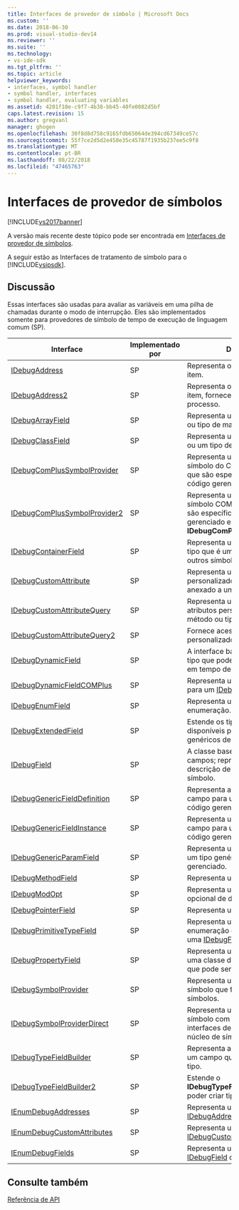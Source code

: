 ```yaml
---
title: Interfaces de provedor de símbolo | Microsoft Docs
ms.custom: ''
ms.date: 2018-06-30
ms.prod: visual-studio-dev14
ms.reviewer: ''
ms.suite: ''
ms.technology:
- vs-ide-sdk
ms.tgt_pltfrm: ''
ms.topic: article
helpviewer_keywords:
- interfaces, symbol handler
- symbol handler, interfaces
- symbol handler, evaluating variables
ms.assetid: 4201f10e-c9f7-4b38-bb45-40fe0082d5bf
caps.latest.revision: 15
ms.author: gregvanl
manager: ghogen
ms.openlocfilehash: 30f8d8d758c9165fdb65064de394cd67349ce57c
ms.sourcegitcommit: 55f7ce2d5d2e458e35c45787f1935b237ee5c9f8
ms.translationtype: MT
ms.contentlocale: pt-BR
ms.lasthandoff: 08/22/2018
ms.locfileid: "47465763"
---
```

# <a name="symbol-provider-interfaces"></a>Interfaces de provedor de símbolos
[!INCLUDE[vs2017banner](../../../includes/vs2017banner.md)]

A versão mais recente deste tópico pode ser encontrada em [Interfaces de provedor de símbolos](https://docs.microsoft.com/visualstudio/extensibility/debugger/reference/symbol-provider-interfaces).  
  
A seguir estão as Interfaces de tratamento de símbolo para o [!INCLUDE[vsipsdk](../../../includes/vsipsdk-md.md)].  
  
## <a name="discussion"></a>Discussão  
 Essas interfaces são usadas para avaliar as variáveis em uma pilha de chamadas durante o modo de interrupção. Eles são implementados somente para provedores de símbolo de tempo de execução de linguagem comum (SP).  
  
|Interface|Implementado por|Descrição|  
|---------------|--------------------|-----------------|  
|[IDebugAddress](../../../extensibility/debugger/reference/idebugaddress.md)|SP|Representa o endereço de um item.|  
|[IDebugAddress2](../../../extensibility/debugger/reference/idebugaddress2.md)|SP|Representa o endereço de um item, fornecendo acesso a ID do processo.|  
|[IDebugArrayField](../../../extensibility/debugger/reference/idebugarrayfield.md)|SP|Representa um símbolo de matriz ou tipo de matriz.|  
|[IDebugClassField](../../../extensibility/debugger/reference/idebugclassfield.md)|SP|Representa um símbolo de classe ou um tipo de classe.|  
|[IDebugComPlusSymbolProvider](../../../extensibility/debugger/reference/idebugcomplussymbolprovider.md)|SP|Representa um provedor de símbolo do COM+ com métodos que são específicos para o código gerenciado.|  
|[IDebugComPlusSymbolProvider2](../../../extensibility/debugger/reference/idebugcomplussymbolprovider2.md)|SP|Representa um provedor de símbolo COM+ com métodos que são específicos para o código gerenciado e estende o **IDebugComPlusSymbolProvider**.|  
|[IDebugContainerField](../../../extensibility/debugger/reference/idebugcontainerfield.md)|SP|Representa um símbolo ou um tipo que é um contêiner para outros símbolos ou tipos.|  
|[IDebugCustomAttribute](../../../extensibility/debugger/reference/idebugcustomattribute.md)|SP|Representa um atributo personalizado que pode ser anexado a um símbolo.|  
|[IDebugCustomAttributeQuery](../../../extensibility/debugger/reference/idebugcustomattributequery.md)|SP|Representa uma consulta para os atributos personalizados em um método ou tipo.|  
|[IDebugCustomAttributeQuery2](../../../extensibility/debugger/reference/idebugcustomattributequery2.md)|SP|Fornece acesso a atributos personalizados em um símbolo.|  
|[IDebugDynamicField](../../../extensibility/debugger/reference/idebugdynamicfield.md)|SP|A interface base para qualquer tipo que pode ser determinada em tempo de execução.|  
|[IDebugDynamicFieldCOMPlus](../../../extensibility/debugger/reference/idebugdynamicfieldcomplus.md)|SP|Representa um campo dinâmico para um [IDebugBinder](../../../extensibility/debugger/reference/idebugbinder.md) objeto.|  
|[IDebugEnumField](../../../extensibility/debugger/reference/idebugenumfield.md)|SP|Representa um tipo de enumeração.|  
|[IDebugExtendedField](../../../extensibility/debugger/reference/idebugextendedfield.md)|SP|Estende os tipos de campos disponíveis para dar suporte a genéricos de código gerenciado.|  
|[IDebugField](../../../extensibility/debugger/reference/idebugfield.md)|SP|A classe base para todos os campos; representa uma descrição de um tipo ou um símbolo.|  
|[IDebugGenericFieldDefinition](../../../extensibility/debugger/reference/idebuggenericfielddefinition.md)|SP|Representa a definição de um campo para um tipo genérico do código gerenciado.|  
|[IDebugGenericFieldInstance](../../../extensibility/debugger/reference/idebuggenericfieldinstance.md)|SP|Representa uma instância de um campo para um tipo genérico do código gerenciado.|  
|[IDebugGenericParamField](../../../extensibility/debugger/reference/idebuggenericparamfield.md)|SP|Representa um parâmetro para um tipo genérico do código gerenciado.|  
|[IDebugMethodField](../../../extensibility/debugger/reference/idebugmethodfield.md)|SP|Representa um método.|  
|[IDebugModOpt](../../../extensibility/debugger/reference/idebugmodopt.md)|SP|Representa um modificador opcional de depuração.|  
|[IDebugPointerField](../../../extensibility/debugger/reference/idebugpointerfield.md)|SP|Representa um ponteiro.|  
|[IDebugPrimitiveTypeField](../../../extensibility/debugger/reference/idebugprimitivetypefield.md)|SP|Representa um valor de enumeração de tipo primitivo de uma [IDebugField](../../../extensibility/debugger/reference/idebugfield.md) interface.|  
|[IDebugPropertyField](../../../extensibility/debugger/reference/idebugpropertyfield.md)|SP|Representa uma propriedade de uma classe de código gerenciado que pode ser get ou definido.|  
|[IDebugSymbolProvider](../../../extensibility/debugger/reference/idebugsymbolprovider.md)|SP|Representa um provedor de símbolo que fornece tipos e símbolos.|  
|[IDebugSymbolProviderDirect](../../../extensibility/debugger/reference/idebugsymbolproviderdirect.md)|SP|Representa um provedor de símbolo com acesso direto a interfaces de metadados e o núcleo de símbolos.|  
|[IDebugTypeFieldBuilder](../../../extensibility/debugger/reference/idebugtypefieldbuilder.md)|SP|Representa a capacidade de criar um campo que representa um tipo.|  
|[IDebugTypeFieldBuilder2](../../../extensibility/debugger/reference/idebugtypefieldbuilder2.md)|SP|Estende o **IDebugTypeFieldBuilder** para poder criar tipos de matriz.|  
|[IEnumDebugAddresses](../../../extensibility/debugger/reference/ienumdebugaddresses.md)|SP|Representa uma coleção de [IDebugAddress](../../../extensibility/debugger/reference/idebugaddress.md) objetos.|  
|[IEnumDebugCustomAttributes](../../../extensibility/debugger/reference/ienumdebugcustomattributes.md)|SP|Representa uma coleção de [IDebugCustomAttribute](../../../extensibility/debugger/reference/idebugcustomattribute.md) objetos.|  
|[IEnumDebugFields](../../../extensibility/debugger/reference/ienumdebugfields.md)|SP|Representa uma coleção de [IDebugField](../../../extensibility/debugger/reference/idebugfield.md) objetos.|  
  
## <a name="see-also"></a>Consulte também  
 [Referência de API](../../../extensibility/debugger/reference/api-reference-visual-studio-debugging.md)

